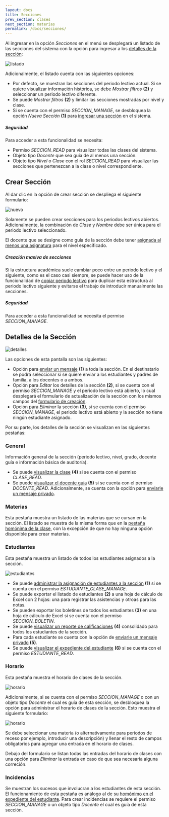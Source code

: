 ```yaml
---
layout: docs
title: Secciones
prev_section: clases
next_section: materias
permalink: /docs/secciones/
---
```


Al ingresar en la opción *Secciones* en el menú se desplegará un listado de las secciones del sistema con la opción para ingresar a
los [detalles de la sección](#detalles_de_la_seccin):

![listado](/img/docs/secciones_index.png)

Adicionalmente, el listado cuenta con las siguientes opciones:

- Por defecto, se muestran las secciones del periodo lectivo actual. Si se quiere visualizar información histórica, se debe *Mostrar filtros* **(2)**
  y seleccionar un periodo lectivo diferente.
- Se puede *Mostrar filtros* **(2)** y limitar las secciones mostradas por nivel y clase.
- Si se cuenta con el permiso *SECCION_MANAGE*, se desbloquea la opción *Nueva Sección* **(1)** para [ingresar una sección](#crear_seccin) en el sistema.

<div class="note info">
  <h5>Seguridad</h5>
  <p>Para acceder a esta funcionalidad se necesita:</p>
  <ul>
    <li>Permiso <i>SECCION_READ</i> para visualizar todas las clases del sistema.</li>
    <li>Objeto tipo <i>Docente</i> que sea guía de al menos una sección.</li>
    <li>Objeto tipo <i>Nivel</i> o <i>Clase</i> con el rol <i>SECCION_READ</i> para visualizar las secciones que pertenezcan a la clase o nivel correspondiente.</li>
  </ul>
</div>

## Crear Sección

Al dar clic en la opción de crear sección se despliega el siguiente formulario:

![nuevo](/img/docs/secciones_new.png)

Solamente se pueden crear secciones para los periodos lectivos abiertos. Adicionalmente, la combinación de *Clase* y *Nombre* debe ser única 
para el periodo lectivo seleccionado.

El docente que se designe como guía de la sección debe tener [asignada al menos una asignatura](/docs/docentes/#crear_docente) para el nivel especificado.

<div class="note">
  <h5>Creación masiva de secciones</h5>
  <p>Si la estructura académica suele cambiar poco entre un periodo lectivo y el siguiente, como es el caso casi siempre, se puede hacer uso de 
    la funcionalidad de <a href="/docs/periodo_lectivos/#copiar">copiar periodo lectivo</a> para duplicar esta estructura al periodo lectivo siguiente y 
    evitarse el trabajo de introducir manualmente las secciones.</p>
</div>

<div class="note info">
  <h5>Seguridad</h5>
  <p>Para acceder a esta funcionalidad se necesita el permiso <i>SECCION_MANAGE</i>.</p>
</div>

## Detalles de la Sección

![detalles](/img/docs/secciones_show.png)

Las opciones de esta pantalla son las siguientes:

- Opción para [enviar un mensaje](/docs/mensajes/#crear_mensaje) **(1)** a toda la sección. En el destinatario se podrá seleccionar si se quiere
  enviar a los estudiantes y padres de familia, a los docentes o a ambos.
- Opción para *Editar* los detalles de la sección **(2)**, si se cuenta con el permiso *SECCION_MANAGE* y el periodo lectivo está abierto, 
  lo cual desplegará el formulario de actualización de la sección con los mismos campos del [formulario de creación](#crear_seccin).
- Opción para *Eliminar* la sección **(3)**, si se cuenta con el permiso *SECCION_MANAGE*, el periodo lectivo está abierto y la sección no tiene
  ningún estudiante asignado.

Por su parte, los detalles de la sección se visualizan en las siguientes pestañas:

### General

Información general de la sección (periodo lectivo, nivel, grado, docente guía e información básica de auditoría).

- Se puede [visualizar la clase](/docs/clases/#detalles_de_la_clase) **(4)** si se cuenta con el permiso *CLASE_READ*.
- Se puede [visualizar el docente guía](/docs/docentes/#expediente_del_docente) **(5)** si se cuenta con el permiso *DOCENTE_READ*. Adicionalmente,
  se cuenta con la opción para [enviarle un mensaje privado](/docs/mensajes/#crear_mensaje).

### Materias

Esta pestaña muestra un listado de las materias que se cursan en la sección. El listado se muestra de la misma forma que en la 
[pestaña homónima de la clase](/docs/clases/#materias), con la excepción de que no hay ninguna opción disponible para crear materias.

### Estudiantes

Esta pestaña muestra un listado de todos los estudiantes asignados a la sección.

![estudiantes](/img/docs/secciones_show_estudiantes.png)

- Se puede [administrar la asignación de estudiantes a la sección](/docs/clases/#asignar_estudiantes) **(1)** si se cuenta con el permiso *ESTUDIANTE_CLASE_MANAGE*.
- Se puede exportar el listado de estudiantes **(2)** a una hoja de cálculo de Excel con 2 hojas: una para registrar las asistencias y otroas para las notas.
- Se pueden exportar los boletines de todos los estudiantes **(3)** en una hoja de cálculo de Excel si se cuenta con el permiso *SECCION_BOLETIN*.
- Se puede [visualizar un reporte de calificaciones](/docs/clases/#calificaciones) **(4)** consolidado para todos los estudiantes de la sección.
- Para cada estudiante se cuenta con la opción de [enviarle un mensaje privado](/docs/mensajes/#crear_mensaje) **(5)**.
- Se puede [visualizar el expediente del estudiante](/docs/estudiantes/#expediente_del_estudiante) **(6)** si se cuenta con el permiso *ESTUDIANTE_READ*.

### Horario

Esta pestaña muestra el horario de clases de la sección.

![horario](/img/docs/secciones_show_horarios.png)

Adicionalmente, si se cuenta con el permiso *SECCION_MANAGE* o con un objeto tipo *Docente* el cual es guía de esta sección, se desbloquea la opción
para administrar el horario de clases de la sección. Esto muestra el siguiente formulario:

![horario](/img/docs/secciones_show_horarios_manage.png)

Se debe seleccionar una materia (o alternativamente para periodos de receso por ejemplo, introducir una descripción) y llenar el resto de campos obligatorios
para agregar una entrada en el horario de clases.

Debajo del formulario se listan todas las entradas del horario de clases con una opción para *Eliminar* la entrada en caso de que sea necesaria alguna correción.

### Incidencias

Se muestran los sucesos que involucran a los estudiantes de esta sección. El funcionamiento de esta pestaña es análogo al de su 
[homónimo en el expediente del estudiante](/docs/estudiantes/#incidencias). Para crear incidencias se requiere el permiso *SECCION_MANAGE* o un objeto
tipo *Docente* el cual es guía de esta sección.
